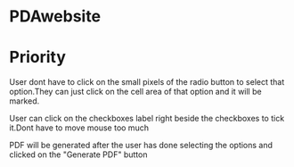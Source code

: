 # PDAwebsite

# Priority
  User dont have to click on the small pixels of the radio button to select that option.They can just click on the cell area of that option and it will be marked.

  User can click on the checkboxes label right beside the checkboxes to tick it.Dont have to move mouse too much
  
  PDF will be generated after the user has done selecting the options and clicked on the "Generate PDF" button
